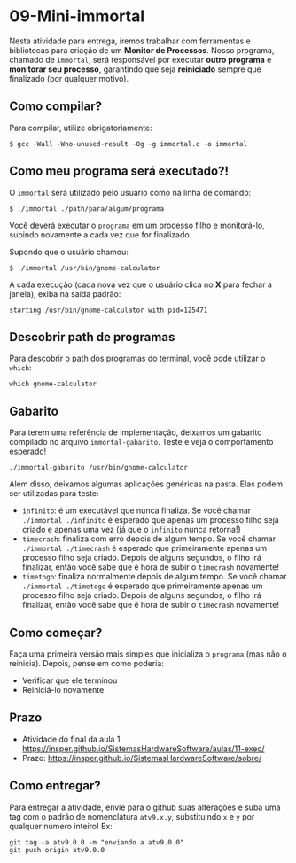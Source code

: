 # 09-Mini-immortal

Nesta atividade para entrega, iremos trabalhar com ferramentas e bibliotecas para criação de um **Monitor de Processos**. Nosso programa, chamado de  `immortal`, será responsável por executar **outro programa** e **monitorar seu processo**, garantindo que seja **reiniciado** sempre que finalizado (por qualquer motivo).

## Como compilar?

Para compilar, utilize obrigatoriamente:

```console
$ gcc -Wall -Wno-unused-result -Og -g immortal.c -o immortal
```

## Como meu programa será executado?!

O `immortal` será utilizado pelo usuário como na linha de comando:


```console
$ ./immortal ./path/para/algum/programa
```

Você deverá executar o `programa` em um processo filho e monitorá-lo, subindo novamente a cada vez que for finalizado.

Supondo que o usuário chamou:

```console
$ ./immortal /usr/bin/gnome-calculator
```

A cada execução (cada nova vez que o usuário clica no **X** para fechar a janela), exiba na saída padrão:

```console
starting /usr/bin/gnome-calculator with pid=125471
```

## Descobrir path de programas

Para descobrir o path dos programas do terminal, você pode utilizar o `which`:
```console
which gnome-calculator
```

## Gabarito

Para terem uma referência de implementação, deixamos um gabarito compilado no arquivo `immortal-gabarito`. Teste e veja o comportamento esperado!

```console
./immortal-gabarito /usr/bin/gnome-calculator
```

Além disso, deixamos algumas aplicações genéricas na pasta. Elas podem ser utilizadas para teste:
- `infinito`: é um executável que nunca finaliza. Se você chamar `./immortal ./infinito` é esperado que apenas um processo filho seja criado e apenas uma vez (já que o `infinito` nunca retorna!)
- `timecrash`: finaliza com erro depois de algum tempo.  Se você chamar `./immortal ./timecrash` é esperado que primeiramente apenas um processo filho seja criado. Depois de alguns segundos, o filho irá finalizar, então você sabe que é hora de subir o `timecrash` novamente!
- `timetogo`: finaliza normalmente depois de algum tempo.  Se você chamar `./immortal ./timetogo` é esperado que primeiramente apenas um processo filho seja criado. Depois de alguns segundos, o filho irá finalizar, então você sabe que é hora de subir o `timecrash` novamente!

## Como começar?

Faça uma primeira versão mais simples que inicializa o `programa` (mas não o reinicia). Depois, pense em como poderia:
- Verificar que ele terminou
- Reiniciá-lo novamente

## Prazo
- Atividade do final da aula 1 https://insper.github.io/SistemasHardwareSoftware/aulas/11-exec/
- Prazo: https://insper.github.io/SistemasHardwareSoftware/sobre/

## Como entregar?
Para entregar a atividade, envie para o github suas alterações e suba uma tag com o padrão de nomenclatura `atv9.x.y`, substituindo `x` e `y` por qualquer número inteiro! Ex:

```
git tag -a atv9.0.0 -m "enviando a atv9.0.0"
git push origin atv9.0.0
```
